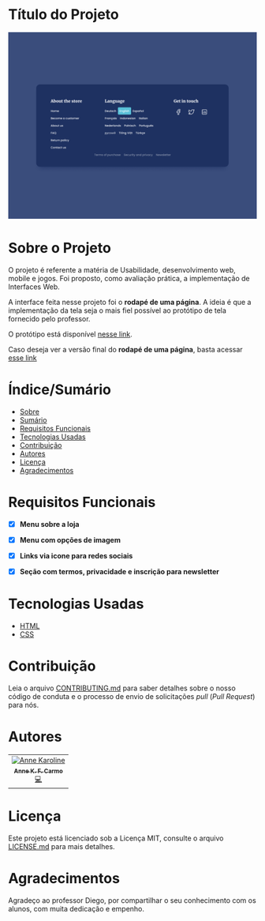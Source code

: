 # Título do Projeto


![Capa do Projeto](./imagens/day_1521.png)

# Sobre o Projeto

O projeto é referente a matéria de Usabilidade, desenvolvimento web, mobile e jogos. Foi proposto, como avaliação prática, a implementação de Interfaces Web. 

A interface feita nesse projeto foi o **rodapé de uma página**. A ideia é que a implementação da tela seja o mais fiel possível ao protótipo de tela fornecido pelo professor.

O protótipo está disponível [nesse link](https://uidesigndaily.com/posts/figma-footer-dark-mode-day-1521).

Caso deseja ver a versão final do **rodapé de uma página**, basta acessar [esse link]()

# Índice/Sumário

* [Sobre](#sobre-o-projeto)
* [Sumário](#índice/sumário)
* [Requisitos Funcionais](#requisitos-funcionais)
* [Tecnologias Usadas](#tecnologias-usadas)
* [Contribuição](#contribuição)
* [Autores](#autores)
* [Licença](#licença)
* [Agradecimentos](#agradecimentos)


# Requisitos Funcionais 

- [x] **Menu sobre a loja**
- [x] **Menu com opções de imagem**
- [x] **Links via icone para redes sociais**
- [x] **Seção com termos, privacidade e inscrição para newsletter**


# Tecnologias Usadas

- [HTML](https://developer.mozilla.org/pt-BR/docs/Web/HTML)
- [CSS](https://developer.mozilla.org/pt-BR/docs/Web/CSS)


# Contribuição

Leia o arquivo [CONTRIBUTING.md](CONTRIBUTING.md) para saber detalhes sobre o nosso código de conduta e o processo de envio de solicitações *pull* (*Pull Request*) para nós.

# Autores

<table>
  <tbody>
    <tr>
    <td align="center">
	  	<a href="https://github.com/annekarolinefc">
			<img src="ft_Anne.jpg" width="100px;" alt="Anne Karoline"/>
			<br />
			<sub><b>Anne K. F. Carmo</b></sub>
		</a>
		<br />
		<a href="https://github.com/annekarolinefc" title="Code">💻</a>
	</td>
    </tr>
	</tbody>
<table>

# Licença

Este projeto está licenciado sob a Licença MIT,  consulte o arquivo [LICENSE.md](LICENSE.md) para mais detalhes.

# Agradecimentos

Agradeço ao professor Diego, por compartilhar o seu conhecimento com os alunos, com muita dedicação e empenho.
